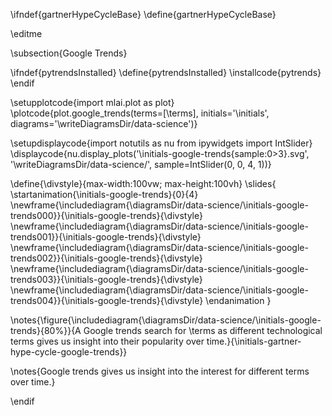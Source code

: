 \ifndef{gartnerHypeCycleBase}
\define{gartnerHypeCycleBase}

\editme

\subsection{Google Trends}

\ifndef{pytrendsInstalled}
\define{pytrendsInstalled}
\installcode{pytrends}
\endif

\setupplotcode{import mlai.plot as plot}
\plotcode{plot.google_trends(terms=[\terms], 
                  initials='\initials', 
				  diagrams='\writeDiagramsDir/data-science')}
				  
\setupdisplaycode{import notutils as nu
from ipywidgets import IntSlider}
\displaycode{nu.display_plots('\initials-google-trends{sample:0>3}.svg', 
                            '\writeDiagramsDir/data-science/', sample=IntSlider(0, 0, 4, 1))}


\define{\divstyle}{max-width:100vw; max-height:100vh}
\slides{
\startanimation{\initials-google-trends}{0}{4}
\newframe{\includediagram{\diagramsDir/data-science/\initials-google-trends000}}{\initials-google-trends}{\divstyle}
\newframe{\includediagram{\diagramsDir/data-science/\initials-google-trends001}}{\initials-google-trends}{\divstyle}
\newframe{\includediagram{\diagramsDir/data-science/\initials-google-trends002}}{\initials-google-trends}{\divstyle}
\newframe{\includediagram{\diagramsDir/data-science/\initials-google-trends003}}{\initials-google-trends}{\divstyle}
\newframe{\includediagram{\diagramsDir/data-science/\initials-google-trends004}}{\initials-google-trends}{\divstyle}
\endanimation
}

\notes{\figure{\includediagram{\diagramsDir/data-science/\initials-google-trends}{80%}}{A Google trends search for \terms as different technological terms gives us insight into their popularity over time.}{\initials-gartner-hype-cycle-google-trends}}


\notes{Google trends gives us insight into the interest for different terms over time.}

\endif
